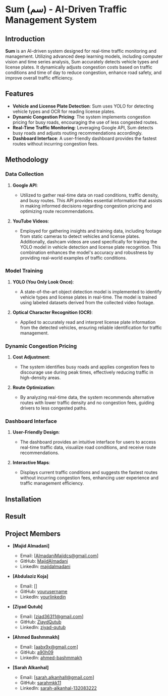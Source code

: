 # Sum (سم) - AI-Driven Traffic Management System
 
## Introduction 

**Sum** is an AI-driven system designed for real-time traffic monitoring and management. Utilizing advanced deep learning models, including computer vision and time series analysis, Sum accurately detects vehicle types and license plates. It dynamically adjusts congestion costs based on traffic conditions and time of day to reduce congestion, enhance road safety, and improve overall traffic efficiency.

## Features

- **Vehicle and License Plate Detection**: Sum uses YOLO for detecting vehicle types and OCR for reading license plates.
- **Dynamic Congestion Pricing**: The system implements congestion pricing for busy roads, encouraging the use of less congested routes.
- **Real-Time Traffic Monitoring**: Leveraging Google API, Sum detects busy roads and adjusts routing recommendations accordingly.
- **Dashboard Interface**: A user-friendly dashboard provides the fastest routes without incurring congestion fees.

## Methodology

### Data Collection

1. **Google API**: 
   - Utilized to gather real-time data on road conditions, traffic density, and busy routes. This API provides essential information that assists in making informed decisions regarding congestion pricing and optimizing route recommendations.

2. **YouTube Videos**: 
   - Employed for gathering insights and training data, including footage from static cameras to detect vehicles and license plates. Additionally, dashcam videos are used specifically for training the YOLO model in vehicle detection and license plate recognition. This combination enhances the model's accuracy and robustness by providing real-world examples of traffic conditions.

### Model Training

1. **YOLO (You Only Look Once)**:
   - A state-of-the-art object detection model is implemented to identify vehicle types and license plates in real-time. The model is trained using labeled datasets derived from the collected video footage.

2. **Optical Character Recognition (OCR)**:
   - Applied to accurately read and interpret license plate information from the detected vehicles, ensuring reliable identification for traffic management.

### Dynamic Congestion Pricing

1. **Cost Adjustment**:
   - The system identifies busy roads and applies congestion fees to discourage use during peak times, effectively reducing traffic in high-density areas.

2. **Route Optimization**:
   - By analyzing real-time data, the system recommends alternative routes with lower traffic density and no congestion fees, guiding drivers to less congested paths.

### Dashboard Interface

1. **User-Friendly Design**:
   - The dashboard provides an intuitive interface for users to access real-time traffic data, visualize road conditions, and receive route recommendations.

2. **Interactive Maps**:
   - Displays current traffic conditions and suggests the fastest routes without incurring congestion fees, enhancing user experience and traffic management efficiency.


## Installation







## Result



## Project Members

- **[Majid Almadani]**
  - Email: [AlmadaniMajidcs@gmail.com]   
  - GitHub: [MajidAlmadani](https://github.com/MajidAlmadani)   
  - LinkedIn: [majidalmadani](https://www.linkedin.com/in/majidalmadani/) 

- **[Abdulaziz Koja]**
  - Email: []     
  - GitHub: [yourusername]()  
  - LinkedIn: [yourlinkedin]()  

- **[Ziyad Qutub]**
  - Email: [ziad36311@gmail.com] 
  - GitHub: [ZiaydQutub](https://github.com/ZiyadQutub)    
  - LinkedIn: [ziyad-qutub](linkedin.com/in/ziyad-qutub/) 

- **[Ahmed Bashmmakh]**
  - Email: [aabx9x@gmail.com]   
  - GitHub: [a90h09](https://github.com/a90h09)  
  - LinkedIn: [ahmed-bashmmakh](https://www.linkedin.com/in/ahmed-bashmmakh/)
 
- **[Sarah Alkanhal]**
  - Email: [sarah.alkanhall@gmail.com] 
  - GitHub: [sarahmkk11](https://github.com/sarahmkk11)  
  - LinkedIn: [sarah-alkanhal-132083222](linkedin.com/in/sarah-alkanhal-132083222/) 
  
